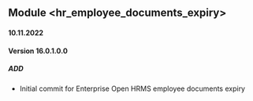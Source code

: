 ## Module <hr_employee_documents_expiry>

#### 10.11.2022
#### Version 16.0.1.0.0
##### ADD
- Initial commit for Enterprise Open HRMS employee documents expiry